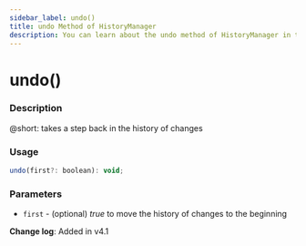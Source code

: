```yaml
---
sidebar_label: undo()
title: undo Method of HistoryManager
description: You can learn about the undo method of HistoryManager in the documentation of the DHTMLX JavaScript Diagram library. Browse developer guides and API reference, try out code examples and live demos, and download a free 30-day evaluation version of DHTMLX Diagram.
---
```


# undo()

### Description

@short: takes a step back in the history of changes

### Usage

~~~js
undo(first?: boolean): void;
~~~

### Parameters

- `first` - (optional) *true* to move the history of changes to the beginning

**Change log**: Added in v4.1
